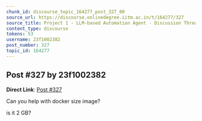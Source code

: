 ```yaml
---
chunk_id: discourse_topic_164277_post_327_00
source_url: https://discourse.onlinedegree.iitm.ac.in/t/164277/327
source_title: Project 1 - LLM-based Automation Agent - Discussion Thread [TDS Jan 2025]
content_type: discourse
tokens: 53
username: 23f1002382
post_number: 327
topic_id: 164277
---
```


## Post #327 by 23f1002382

**Direct Link**: [Post #327](https://discourse.onlinedegree.iitm.ac.in/t/164277/327)

Can you help with docker size image?

is it 2 GB?
